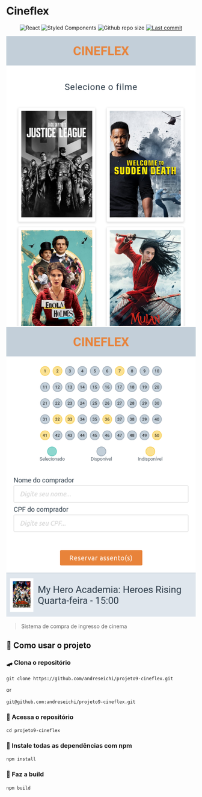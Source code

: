 # Cineflex

<p align="center">
    <img alt="React" src="https://img.shields.io/badge/React-000?style=for-the-badge&logo=react">
    <img alt="Styled Components" src="https://img.shields.io/badge/StyledComponents-FFF?style=for-the-badge&logo=styled-components">
    <img alt="Github repo size" src="https://img.shields.io/github/repo-size/andreseichi/projeto9-cineflex?style=for-the-badge">
    <a href="https://github.com/andreseichi/projeto9-cineflex/commits"><img alt="Last commit" src="https://img.shields.io/github/last-commit/andreseichi/projeto9-cineflex?style=for-the-badge" /></a>

</p>

<div align="center">
    <img src="screenshot.png" alt="Screenshot" >
    <img src="screenshot2.png" alt="Screenshot" >
</div>

> Sistema de compra de ingresso de cinema

## 🚀 Como usar o projeto

### 🛹 Clona o repositório

`git clone https://github.com/andreseichi/projeto9-cineflex.git`

or

`git@github.com:andreseichi/projeto9-cineflex.git`

### 📒 Acessa o repositório

`cd projeto9-cineflex`

### 🧭 Instale todas as dependências com npm

`npm install`

### 🔨 Faz a build

`npm build`
